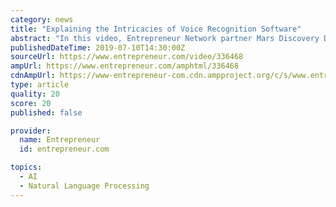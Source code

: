 ```yaml
---
category: news
title: "Explaining the Intricacies of Voice Recognition Software"
abstract: "In this video, Entrepreneur Network partner Mars Discovery District speaks with Lexi Kaplin, one of the co-founders of Conversationhealth. Kaplin talks about the unique rise and technicological details of voice recognition, which is increasingly used in ..."
publishedDateTime: 2019-07-10T14:30:00Z
sourceUrl: https://www.entrepreneur.com/video/336468
ampUrl: https://www.entrepreneur.com/amphtml/336468
cdnAmpUrl: https://www-entrepreneur-com.cdn.ampproject.org/c/s/www.entrepreneur.com/amphtml/336468
type: article
quality: 20
score: 20
published: false

provider:
  name: Entrepreneur
  id: entrepreneur.com

topics:
  - AI
  - Natural Language Processing
---
```

